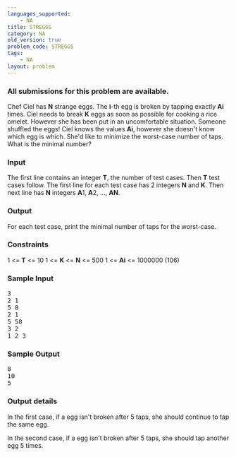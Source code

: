 ```yaml
---
languages_supported:
    - NA
title: STREGGS
category: NA
old_version: true
problem_code: STREGGS
tags:
    - NA
layout: problem
---
```

###  All submissions for this problem are available. 

Chef Ciel has **N** strange eggs. The **i**-th egg is broken by tapping exactly **Ai** times. Ciel needs to break **K** eggs as soon as possible for cooking a rice omelet. However she has been put in an uncomfortable situation. Someone shuffled the eggs! Ciel knows the values **Ai**, however she doesn't know which egg is which. She'd like to minimize the worst-case number of taps. What is the minimal number?

### Input

The first line contains an integer **T**, the number of test cases. Then **T** test cases follow. The first line for each test case has 2 integers **N** and **K**. Then next line has **N** integers **A**1, **A**2, ..., **AN**.

### Output

For each test case, print the minimal number of taps for the worst-case.

### Constraints

1 &lt;= **T** &lt;= 10
 1 &lt;= **K** &lt;= **N** &lt;= 500
 1 &lt;= **Ai** &lt;= 1000000 (106)

### Sample Input

<pre>3
2 1
5 8
2 1
5 58
3 2
1 2 3
</pre>
### Sample Output

<pre>8
10
5
</pre>
### Output details

In the first case, if a egg isn't broken after 5 taps, she should continue to tap the same egg.

In the second case, if a egg isn't broken after 5 taps, she should tap another egg 5 times.
